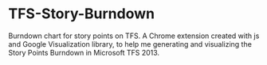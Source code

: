 TFS-Story-Burndown
==================

Burndown chart for story points on TFS.
A Chrome extension created with js and Google Visualization library, to help me generating and visualizing the Story Points Burndown in Microsoft TFS 2013.

